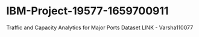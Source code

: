 # IBM-Project-19577-1659700911
Traffic and Capacity Analytics for Major Ports
Dataset LINK - Varsha110077
